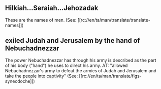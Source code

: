 ## Hilkiah…Seraiah…Jehozadak ##

These are the names of men. (See: [[rc://en/ta/man/translate/translate-names]])

## exiled Judah and Jerusalem by the hand of Nebuchadnezzar ##

The power Nebuchadnezzar has through his army is described as the part of his body ("hand")  he uses to direct his army. AT: "allowed Nebuchadnezzar's army to defeat the armies of Judah and Jerusalem and take the people into captivity" (See: [[rc://en/ta/man/translate/figs-synecdoche]])